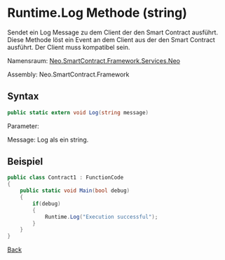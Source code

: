 # Runtime.Log Methode (string)

Sendet ein Log Message zu dem Client der den Smart Contract ausführt. Diese Methode löst ein Event an dem Client aus der den Smart Contract ausführt. Der Client muss kompatibel sein.

Namensraum: [Neo.SmartContract.Framework.Services.Neo](../../neo.md)

Assembly: Neo.SmartContract.Framework

## Syntax

```c#
public static extern void Log(string message)
```

Parameter: 

Message: Log als ein string.

## Beispiel

```c#
public class Contract1 : FunctionCode
{
    public static void Main(bool debug)
    {
        if(debug)
        {
            Runtime.Log("Execution successful");
        }
    }
}
```



[Back](../Runtime.md)

